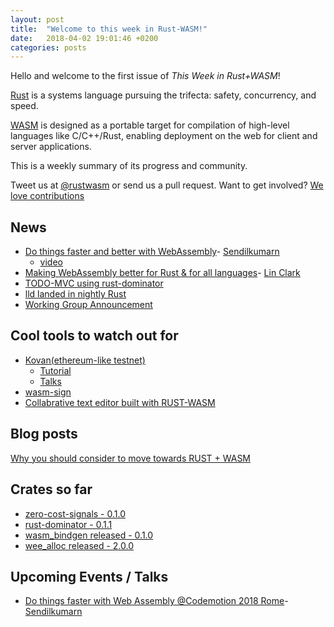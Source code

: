 ```yaml
---
layout: post
title:  "Welcome to this week in Rust-WASM!"
date:   2018-04-02 19:01:46 +0200
categories: posts
---
```

Hello and welcome to the first issue of *This Week in Rust+WASM*!

[Rust](http://rust-lang.org) is a systems language pursuing the trifecta: safety, concurrency, and speed.

[WASM](http://webassembly.org) is designed as a portable target for compilation of high-level languages like C/C++/Rust, enabling deployment on the web for client and server applications.

This is a weekly summary of its progress and community.

Tweet us at [@rustwasm](https://twitter.com/rustwasm) or send us a pull request. Want to get involved? [We love contributions](https://github.com/rust-lang-nursery/rust-wasm/blob/master/README.md)

## News
* [Do things faster and better with WebAssembly](https://speakerdeck.com/sendilkumarn/do-things-faster-and-better-with-webassembly)- [Sendilkumarn](https://twitter.com/sendilkumarn)
    - [video](https://goo.gl/aUhPFW)
* [Making WebAssembly better for Rust & for all languages](https://hacks.mozilla.org/2018/03/making-webassembly-better-for-rust-for-all-languages/)- [Lin Clark](https://twitter.com/linclark)
* [TODO-MVC using rust-dominator](https://github.com/Pauan/rust-dominator/blob/b4613dc77bedb59a3290339e7729c989878f74a4/examples/todomvc/src/main.rs)
* [lld landed in nightly Rust](rust-lang/rust#48125)
* [Working Group Announcement](http://fitzgeraldnick.com/2018/02/27/wasm-domain-working-group.html)


## Cool tools to watch out for
* [Kovan(ethereum-like testnet)](https://wiki.parity.io/WebAssembly-Home)
    - [Tutorial](https://github.com/paritytech/pwasm-tutorial)
    - [Talks](https://www.youtube.com/watch?v=Adcn-L59LRs)
* [wasm-sign](https://github.com/frehberg/wasm-sign)
* [Collabrative text editor built with RUST-WASM](https://github.com/tcr/edit-text)

## Blog posts
[Why you should consider to move towards RUST + WASM](http://fitzgeraldnick.com/2018/02/26/speed-without-wizardry.html)

## Crates so far
* [zero-cost-signals - 0.1.0](https://crates.io/crates/futures-signals)
* [rust-dominator - 0.1.1](https://crates.io/crates/dominator)
* [wasm_bindgen released - 0.1.0](https://crates.io/crates/wasm-bindgen)
* [wee_alloc released - 2.0.0](https://github.com/fitzgen/wee_alloc/blob/master/CHANGELOG.md#020)

## Upcoming Events / Talks
* [Do things faster with Web Assembly @Codemotion 2018 Rome](https://rome2018.codemotionworld.com/talk-detail/?detail=8054)- [Sendilkumarn](https://twitter.com/sendilkumarn)